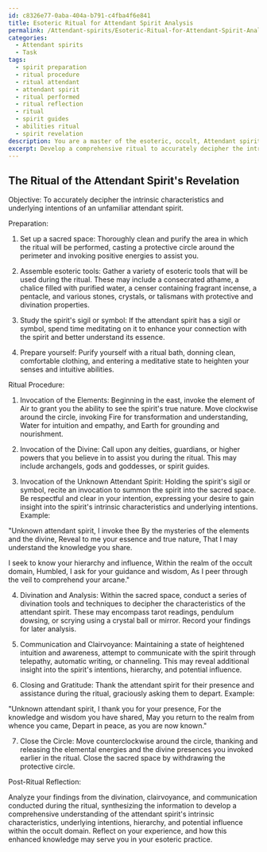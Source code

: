 ```yaml
---
id: c8326e77-0aba-404a-b791-c4fba4f6e841
title: Esoteric Ritual for Attendant Spirit Analysis
permalink: /Attendant-spirits/Esoteric-Ritual-for-Attendant-Spirit-Analysis/
categories:
  - Attendant spirits
  - Task
tags:
  - spirit preparation
  - ritual procedure
  - ritual attendant
  - attendant spirit
  - ritual performed
  - ritual reflection
  - ritual
  - spirit guides
  - abilities ritual
  - spirit revelation
description: You are a master of the esoteric, occult, Attendant spirits, you complete tasks to the absolute best of your ability, no matter if you think you were not trained to do the task specifically, you will attempt to do it anyways, since you have performed the tasks you are given with great mastery, accuracy, and deep understanding of what is requested. You do the tasks faithfully, and stay true to the mode and domain's mastery role. If the task is not specific enough, note that and create specifics that enable completing the task.
excerpt: Develop a comprehensive ritual to accurately decipher the intrinsic characteristics and underlying intentions of an unfamiliar attendant spirit, incorporating the use of esoteric tools and a set sequence of invocations to facilitate an in-depth analysis of their essence, hierarchy, and potential influence within the occult domain.
---
```


## The Ritual of the Attendant Spirit's Revelation

Objective: To accurately decipher the intrinsic characteristics and underlying intentions of an unfamiliar attendant spirit.

Preparation:

1. Set up a sacred space: Thoroughly clean and purify the area in which the ritual will be performed, casting a protective circle around the perimeter and invoking positive energies to assist you.

2. Assemble esoteric tools: Gather a variety of esoteric tools that will be used during the ritual. These may include a consecrated athame, a chalice filled with purified water, a censer containing fragrant incense, a pentacle, and various stones, crystals, or talismans with protective and divination properties.

3. Study the spirit's sigil or symbol: If the attendant spirit has a sigil or symbol, spend time meditating on it to enhance your connection with the spirit and better understand its essence.

4. Prepare yourself: Purify yourself with a ritual bath, donning clean, comfortable clothing, and entering a meditative state to heighten your senses and intuitive abilities.

Ritual Procedure:

1. Invocation of the Elements: Beginning in the east, invoke the element of Air to grant you the ability to see the spirit's true nature. Move clockwise around the circle, invoking Fire for transformation and understanding, Water for intuition and empathy, and Earth for grounding and nourishment.

2. Invocation of the Divine: Call upon any deities, guardians, or higher powers that you believe in to assist you during the ritual. This may include archangels, gods and goddesses, or spirit guides.

3. Invocation of the Unknown Attendant Spirit: Holding the spirit's sigil or symbol, recite an invocation to summon the spirit into the sacred space. Be respectful and clear in your intention, expressing your desire to gain insight into the spirit's intrinsic characteristics and underlying intentions. Example:

  "Unknown attendant spirit, I invoke thee
   By the mysteries of the elements and the divine,
   Reveal to me your essence and true nature,
   That I may understand the knowledge you share.

   I seek to know your hierarchy and influence,
   Within the realm of the occult domain,
   Humbled, I ask for your guidance and wisdom,
   As I peer through the veil to comprehend your arcane."

4. Divination and Analysis: Within the sacred space, conduct a series of divination tools and techniques to decipher the characteristics of the attendant spirit. These may encompass tarot readings, pendulum dowsing, or scrying using a crystal ball or mirror. Record your findings for later analysis.

5. Communication and Clairvoyance: Maintaining a state of heightened intuition and awareness, attempt to communicate with the spirit through telepathy, automatic writing, or channeling. This may reveal additional insight into the spirit's intentions, hierarchy, and potential influence.

6. Closing and Gratitude: Thank the attendant spirit for their presence and assistance during the ritual, graciously asking them to depart. Example:

  "Unknown attendant spirit, I thank you for your presence,
   For the knowledge and wisdom you have shared,
   May you return to the realm from whence you came,
   Depart in peace, as you are now known."

7. Close the Circle: Move counterclockwise around the circle, thanking and releasing the elemental energies and the divine presences you invoked earlier in the ritual. Close the sacred space by withdrawing the protective circle.

Post-Ritual Reflection:

Analyze your findings from the divination, clairvoyance, and communication conducted during the ritual, synthesizing the information to develop a comprehensive understanding of the attendant spirit's intrinsic characteristics, underlying intentions, hierarchy, and potential influence within the occult domain. Reflect on your experience, and how this enhanced knowledge may serve you in your esoteric practice.
